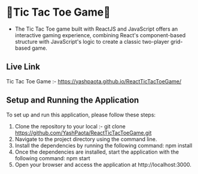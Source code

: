 # 🚀Tic Tac Toe Game🚀
* The Tic Tac Toe game built with ReactJS and JavaScript offers an interactive gaming experience, combining React's component-based structure with JavaScript's logic to create a classic two-player grid-based game.

## Live Link
Tic Tac Toe Game :-  https://yashpaota.github.io/ReactTicTacToeGame/

## Setup and Running the Application
To set up and run this application, please follow these steps:

1. Clone the repository to your local :- git clone https://github.com/YashPaota/ReactTicTacToeGame.git   
2. Navigate to the project directory using the command line.  
3. Install the dependencies by running the following command: npm install  
4. Once the dependencies are installed, start the application with the following command: npm start  
5. Open your browser and access the application at http://localhost:3000.  
